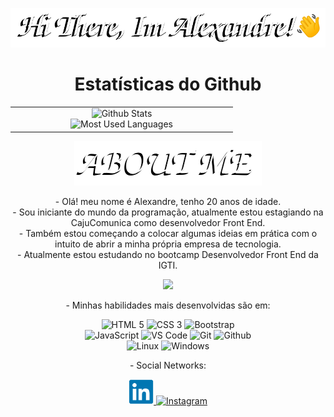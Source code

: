 <p align="center">
    <img src="img/hi.png">
</p>

<h1 align="center">Estatísticas do Github</h1>

<table>
    <tr>
        <td width="50%" align="center">
            <img alt="Github Stats" src="https://github-readme-stats.vercel.app/api?username=ale-mouraboni&show_icons=true&theme=radical">
            </br>
            <img alt="Most Used Languages" src="https://github-readme-stats.vercel.app/api/top-langs/?username=ale-mouraboni&layout=compact&theme=radical"/>
        </td>
    </tr>
</table>

<p align="center">
    <img src="img/about.png">
</p>

<p align="center">
    - Olá! meu nome é Alexandre, tenho 20 anos de idade.
    </br>
    - Sou iniciante do mundo da programação, atualmente estou estagiando na CajuComunica como desenvolvedor Front End.
    </br>
    - Também estou começando a colocar algumas ideias em prática com o intuito de abrir a minha própria empresa de tecnologia.
    </br>
    - Atualmente estou estudando no bootcamp Desenvolvedor Front End da IGTI. 
</p>
<p align="center">
    <a href="www.amastertech.com.br">
        <img src="https://img.shields.io/badge/SITE-241c71?style=for-the-badge">
    </a>
</p>
<p align="center">
    - Minhas habilidades mais desenvolvidas são em:
</p>

<p align="center">
<img alt="HTML 5" src="https://img.shields.io/badge/HTML5-E34F26?style=for-the-badge&logo=html5&logoColor=white
">
<img alt="CSS 3" src="https://img.shields.io/badge/CSS3-1572B6?style=for-the-badge&logo=css3&logoColor=white">
<img alt="Bootstrap" src="https://img.shields.io/badge/Bootstrap-563D7C?style=for-the-badge&logo=bootstrap&logoColor=white">
</br>
<img alt="JavaScript" src="https://img.shields.io/badge/JavaScript-F7DF1E?style=for-the-badge&logo=javascript&logoColor=black"
>
<img alt="VS Code" src="https://img.shields.io/badge/Visual_Studio_Code-0078D4?style=for-the-badge&logo=visual%20studio%20code&logoColor=white
">
<img alt="Git" src="https://img.shields.io/badge/Git-F05032?style=for-the-badge&logo=git&logoColor=white">
<img alt="Github" src="https://img.shields.io/badge/GitHub-100000?style=for-the-badge&logo=github&logoColor=white">
</br>
<img alt="Linux" src="https://img.shields.io/badge/Linux-FCC624?style=for-the-badge&logo=linux&logoColor=black
">
<img alt="Windows" src="https://img.shields.io/badge/Windows-0078D6?style=for-the-badge&logo=windows&logoColor=white
">
</p>

<p align="center">
    - Social Networks:
</p>

<p align="center">
    <a href="https://www.linkedin.com/in/ale-mouraboni/">
        <img alt="Linkedin" src="https://raw.githubusercontent.com/devicons/devicon/master/icons/linkedin/linkedin-original.svg" width="40">
    </a>
    <a href="https://www.instagram.com/ale.cldd/">
        <img alt="Instagram" src="https://upload.wikimedia.org/wikipedia/commons/5/58/Instagram-Icon.png" width="40">
    </a>
</p>
